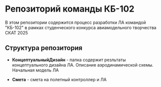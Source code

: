 # Репозиторий команды КБ-102

В этом репозитории содержится процесс разработки ЛА командой "КБ-102" в рамках студенческого конкурса авиамодельного творчества СКАТ 2025

## Структура репозитория

- **КонцептуальныйДизайн** - папка содержит резльтаты концептуального дизайна ЛА. Описание аэродинамической схемы. Начальная модель ЛА

<!-- - **ПромежуточныйДизайн** - папка промежуточного отчета, содержащая детализированую модель ЛА, начальные аэродинамические и прочностные исследования. Описано бортовое оборудование

- **Изготовление** - папка производственного отчета, содержит конечный вариант детальной модели ЛА, представлены результаты численного моделирования полета ЛА, статической и динамической стабильности. Прочностные расчеты

- **ПолетныйКонтроллер** - содержит электрические схемы полетного контроллера и платы распределения питания собственной разработки. А также динамическую модель ЛА и разрабатываемый автопилот-->

- **Смета** - смета на полетный контроллер и ЛА 